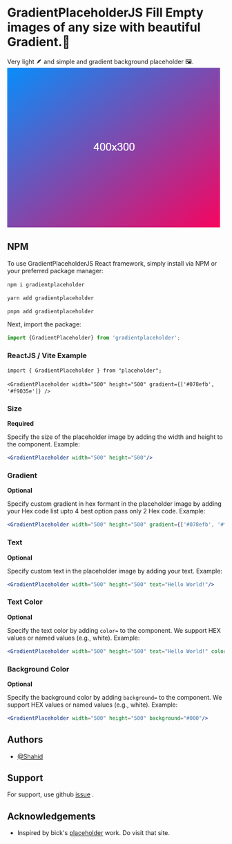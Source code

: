 # GradientPlaceholderJS Fill Empty images of any size with beautiful Gradient.🌈
Very light  🪶  and simple and gradient background placeholder 🖼️.
![GradientPlaceholderJS](sample-image\gradient-placeholder.png)


## NPM

To use GradientPlaceholderJS  React framework, simply install via NPM or your preferred package manager:

```npm i gradientplaceholder```

```yarn add gradientplaceholder```

```pnpm add gradientplaceholder```

Next, import the package:

```jsx
import {GradientPlaceholder} from 'gradientplaceholder';
```

### ReactJS / Vite Example

```
import { GradientPlaceholder } from "placeholder";

<GradientPlaceholder width="500" height="500" gradient={['#078efb', '#f9035e']} />
```

### Size

**Required**

Specify the size of the placeholder image by adding the width and height to the component. Example:

```jsx
<GradientPlaceholder width="500" height="500"/>
```
### Gradient

**Optional**

Specify custom gradient in hex formant in the placeholder image by adding your Hex code list upto 4 best option pass only 2 Hex code. Example:

```jsx
<GradientPlaceholder width="500" height="500" gradient={['#078efb', '#f9035e']}/>
```

### Text

**Optional**

Specify custom text in the placeholder image by adding your text. Example:

```jsx
<GradientPlaceholder width="500" height="500" text="Hello World!"/>
```

### Text Color

**Optional**

Specify the text color by adding `color=` to the component. We support HEX values or named values (e.g., white).
Example:

```jsx
<GradientPlaceholder width="500" height="500" text="Hello World!" color="#fff"/>
```

### Background Color

**Optional**

Specify the background color by adding `background=` to the component. We support HEX values or named values (e.g.,
white). Example:

```jsx
<GradientPlaceholder width="500" height="500" background="#000"/>
```
## Authors

- [@Shahid](https://www.github.com/shahidkhans)

## Support
For support, use github [issue](https://github.com/shahidkhans/gradient-placeholder/issues) .

## Acknowledgements
 - Inspired by bick's [placeholder](https://github.com/bick/placeholder) work. Do visit that site.
